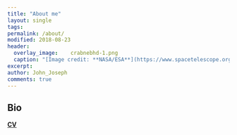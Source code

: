 ```yaml
---
title: "About me"
layout: single
tags:
permalink: /about/
modified: 2018-08-23
header:
  overlay_image:  	crabnebhd-1.png
  caption: "[Image credit: **NASA/ESA**](https://www.spacetelescope.org/images/heic0515a/)"
excerpt: 
author: John_Joseph
comments: true
---
```



## Bio

 <b>
<a href="philosophysics.github.io/site/CV/CV_for_website(1).pdf" target="_blank">CV</a>

</b> 
